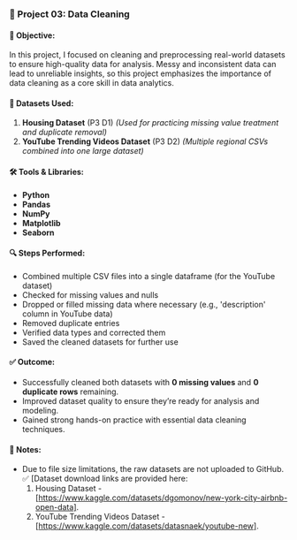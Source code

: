 ### 🧹 Project 03: Data Cleaning

#### 📌 Objective:

In this project, I focused on cleaning and preprocessing real-world datasets to ensure high-quality data for analysis. Messy and inconsistent data can lead to unreliable insights, so this project emphasizes the importance of data cleaning as a core skill in data analytics.

#### 📂 Datasets Used:

1. **Housing Dataset** (P3 D1)
   *(Used for practicing missing value treatment and duplicate removal)*
2. **YouTube Trending Videos Dataset** (P3 D2)
   *(Multiple regional CSVs combined into one large dataset)*

#### 🛠️ Tools & Libraries:

* **Python**
* **Pandas**
* **NumPy**
* **Matplotlib**
* **Seaborn**

#### 🔍 Steps Performed:

* Combined multiple CSV files into a single dataframe (for the YouTube dataset)
* Checked for missing values and nulls
* Dropped or filled missing data where necessary (e.g., 'description' column in YouTube data)
* Removed duplicate entries
* Verified data types and corrected them
* Saved the cleaned datasets for further use

#### ✅ Outcome:

* Successfully cleaned both datasets with **0 missing values** and **0 duplicate rows** remaining.
* Improved dataset quality to ensure they’re ready for analysis and modeling.
* Gained strong hands-on practice with essential data cleaning techniques.

#### 📌 Notes:

* Due to file size limitations, the raw datasets are not uploaded to GitHub.
  ✅ \[Dataset download links are provided here:
  1) Housing Dataset - [https://www.kaggle.com/datasets/dgomonov/new-york-city-airbnb-open-data].
  2) YouTube Trending Videos Dataset - [https://www.kaggle.com/datasets/datasnaek/youtube-new].
